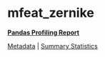 # mfeat_zernike

[**Pandas Profiling Report**](../docs_sources/profile/mfeat_zernike.html)

[Metadata](metadata.yaml) | [Summary Statistics](summary_stats.csv)

